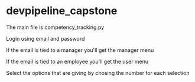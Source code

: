 # devpipeline_capstone

The main file is competency_tracking.py

Login using email and password

If the email is tied to a manager you'll get the manager menu

If the email is tied to an employee you'll get the user menu

Select the options that are giving by chosing the number for each selection
